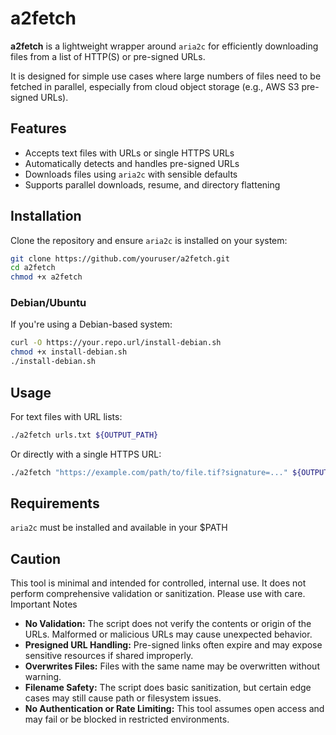 # a2fetch

**a2fetch** is a lightweight wrapper around `aria2c` for efficiently downloading files from a list of HTTP(S) or pre-signed URLs.

It is designed for simple use cases where large numbers of files need to be fetched in parallel, especially from cloud object storage (e.g., AWS S3 pre-signed URLs).

## Features

- Accepts text files with URLs or single HTTPS URLs
- Automatically detects and handles pre-signed URLs
- Downloads files using `aria2c` with sensible defaults
- Supports parallel downloads, resume, and directory flattening

## Installation

Clone the repository and ensure `aria2c` is installed on your system:

```bash
git clone https://github.com/youruser/a2fetch.git
cd a2fetch
chmod +x a2fetch
```

### Debian/Ubuntu

If you're using a Debian-based system:

```bash
curl -O https://your.repo.url/install-debian.sh
chmod +x install-debian.sh
./install-debian.sh
```

## Usage

For text files with URL lists:

```bash
./a2fetch urls.txt ${OUTPUT_PATH}
```

Or directly with a single HTTPS URL:

```bash
./a2fetch "https://example.com/path/to/file.tif?signature=..." ${OUTPUT_PATH}
```

## Requirements

`aria2c` must be installed and available in your $PATH

## Caution

This tool is minimal and intended for controlled, internal use. It does not perform comprehensive validation or sanitization. Please use with care.
Important Notes

- **No Validation:** The script does not verify the contents or origin of the URLs. Malformed or malicious URLs may cause unexpected behavior.
- **Presigned URL Handling:** Pre-signed links often expire and may expose sensitive resources if shared improperly.
- **Overwrites Files:** Files with the same name may be overwritten without warning.
- **Filename Safety:** The script does basic sanitization, but certain edge cases may still cause path or filesystem issues.
- **No Authentication or Rate Limiting:** This tool assumes open access and may fail or be blocked in restricted environments.
